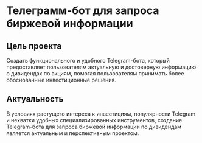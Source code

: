 # Телеграмм-бот для запроса биржевой информации 

## Цель проекта 
Создать функционального и удобного Telegram-бота, который предоставляет пользователям актуальную и достоверную информацию о дивидендах по акциям, помогая пользователям принимать более обоснованные инвестиционные решения.


## Актуальность 
В условиях растущего интереса к инвестициям, популярности Telegram и нехватки удобных специализированных инструментов, создание Telegram-бота для запроса биржевой информации по дивидендам является актуальным и перспективным проектом. 
